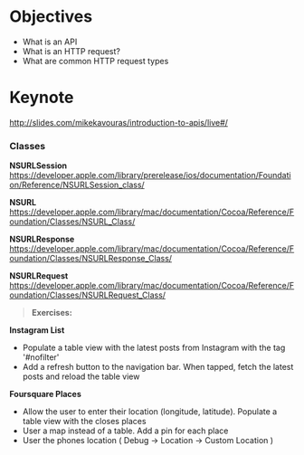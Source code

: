 # Objectives
* What is an API
* What is an HTTP request?
* What are common HTTP request types

# Keynote
http://slides.com/mikekavouras/introduction-to-apis/live#/

### Classes

**NSURLSession**  
<a href="https://developer.apple.com/library/prerelease/ios/documentation/Foundation/Reference/NSURLSession_class/" target="_blank">https://developer.apple.com/library/prerelease/ios/documentation/Foundation/Reference/NSURLSession_class/</a>

**NSURL**  
<a href="https://developer.apple.com/library/mac/documentation/Cocoa/Reference/Foundation/Classes/NSURL_Class/" target="_blank">https://developer.apple.com/library/mac/documentation/Cocoa/Reference/Foundation/Classes/NSURL_Class/</a>

**NSURLResponse**
<a href="https://developer.apple.com/library/mac/documentation/Cocoa/Reference/Foundation/Classes/NSURLResponse_Class/" target="_blank">https://developer.apple.com/library/mac/documentation/Cocoa/Reference/Foundation/Classes/NSURLResponse_Class/</a>

**NSURLRequest**
<a href="https://developer.apple.com/library/mac/documentation/Cocoa/Reference/Foundation/Classes/NSURLRequest_Class/" target="_blank">https://developer.apple.com/library/mac/documentation/Cocoa/Reference/Foundation/Classes/NSURLRequest_Class/</a>

> **Exercises:**

**Instagram List**
* Populate a table view with the latest posts from Instagram with the tag '#nofilter'
* Add a refresh button to the navigation bar. When tapped, fetch the latest posts and reload the table view

**Foursquare Places**
* Allow the user to enter their location (longitude, latitude). Populate a table view with the closes places
* User a map instead of a table. Add a pin for each place
* User the phones location ( Debug -> Location -> Custom Location )
